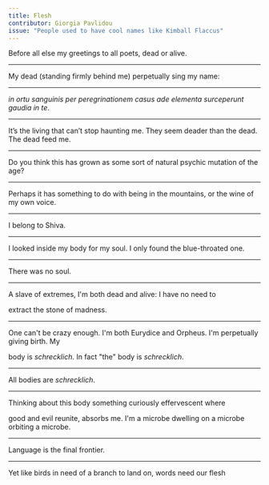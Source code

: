 ```yaml
---
title: Flesh
contributor: Giorgia Pavlidou
issue: "People used to have cool names like Kimball Flaccus"
---
```


Before all else my greetings to all poets, dead or alive.

---

My dead (standing firmly behind me) perpetually sing my name:

---

*in ortu sanguinis per peregrinationem casus ade elementa
surceperunt gaudia in te*.

---

It’s the living that can’t stop haunting me. They seem deader
than the dead. The dead feed me.

---

Do you think this has grown as some sort of natural psychic
mutation of the age?

---

Perhaps it has something to do with being in the mountains, or
the wine of my own voice.

---

I belong to Shiva.

---

I looked inside my body for my soul. I only found the
blue-throated one.

---

There was no soul.

---

A slave of extremes, I'm both dead and alive: I have no need to

extract the stone of madness.

---

One can't be crazy enough. I'm both Eurydice and Orpheus. I'm
perpetually giving birth. My 

body is *schrecklich*. In fact "the" body is *schrecklich*.

---

All bodies are *schrecklich*.

---

Thinking about this body something curiously effervescent where

good and evil reunite, absorbs me. I'm a microbe dwelling on a
microbe orbiting a microbe.

---

Language is the final frontier.

---

Yet like birds in need of a branch to land on, words need our
flesh

